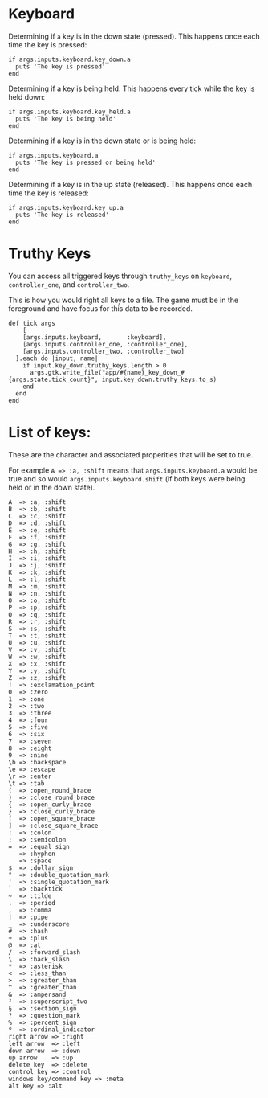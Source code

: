 # Keyboard

Determining if `a` key is in the down state (pressed). This happens once each time the key is pressed:

```
if args.inputs.keyboard.key_down.a
  puts 'The key is pressed'
end
```

Determining if a key is being held. This happens every tick while the key is held down:

```
if args.inputs.keyboard.key_held.a
  puts 'The key is being held'
end
```

Determining if a key is in the down state or is being held:

```
if args.inputs.keyboard.a
  puts 'The key is pressed or being held'
end
```

Determining if a key is in the up state (released). This happens once each time the key is released:

```
if args.inputs.keyboard.key_up.a
  puts 'The key is released'
end
```

# Truthy Keys

You can access all triggered keys through `truthy_keys` on `keyboard`, `controller_one`, and `controller_two`.

This is how you would right all keys to a file. The game must be in the foreground and have focus for this data
to be recorded.

```
def tick args
    [
    [args.inputs.keyboard,       :keyboard],
    [args.inputs.controller_one, :controller_one],
    [args.inputs.controller_two, :controller_two]
  ].each do |input, name|
    if input.key_down.truthy_keys.length > 0
      args.gtk.write_file("app/#{name}_key_down_#{args.state.tick_count}", input.key_down.truthy_keys.to_s)
    end
  end
end
```

# List of keys:

These are the character and associated properities that will
be set to true.

For example `A => :a, :shift` means that `args.inputs.keyboard.a`
would be true and so would `args.inputs.keyboard.shift`
(if both keys were being held or in the down state).

```
A  => :a, :shift
B  => :b, :shift
C  => :c, :shift
D  => :d, :shift
E  => :e, :shift
F  => :f, :shift
G  => :g, :shift
H  => :h, :shift
I  => :i, :shift
J  => :j, :shift
K  => :k, :shift
L  => :l, :shift
M  => :m, :shift
N  => :n, :shift
O  => :o, :shift
P  => :p, :shift
Q  => :q, :shift
R  => :r, :shift
S  => :s, :shift
T  => :t, :shift
U  => :u, :shift
V  => :v, :shift
W  => :w, :shift
X  => :x, :shift
Y  => :y, :shift
Z  => :z, :shift
!  => :exclamation_point
0  => :zero
1  => :one
2  => :two
3  => :three
4  => :four
5  => :five
6  => :six
7  => :seven
8  => :eight
9  => :nine
\b => :backspace
\e => :escape
\r => :enter
\t => :tab
(  => :open_round_brace
)  => :close_round_brace
{  => :open_curly_brace
}  => :close_curly_brace
[  => :open_square_brace
]  => :close_square_brace
:  => :colon
;  => :semicolon
=  => :equal_sign
-  => :hyphen
   => :space
$  => :dollar_sign
"  => :double_quotation_mark
'  => :single_quotation_mark
`  => :backtick
~  => :tilde
.  => :period
,  => :comma
|  => :pipe
_  => :underscore
#  => :hash
+  => :plus
@  => :at
/  => :forward_slash
\  => :back_slash
*  => :asterisk
<  => :less_than
>  => :greater_than
^  => :greater_than
&  => :ampersand
²  => :superscript_two
§  => :section_sign
?  => :question_mark
%  => :percent_sign
º  => :ordinal_indicator
right arrow => :right
left arrow  => :left
down arrow  => :down
up arrow    => :up
delete key  => :delete
control key => :control
windows key/command key => :meta
alt key => :alt
```
